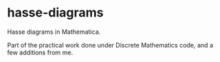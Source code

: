 # hasse-diagrams

Hasse diagrams in Mathematica.

Part of the practical work done under Discrete Mathematics code, and a few additions from me.
